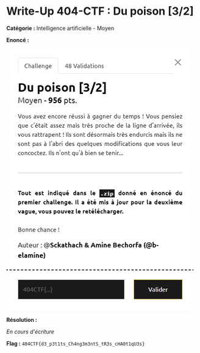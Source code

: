 # Write-Up 404-CTF : Du poison [3/2]

__Catégorie :__ Intelligence artificielle - Moyen

**Enoncé :**

![Enoncé](images/enonce.png)

**Résolution :**

_En cours d'écriture_

**Flag :** `404CTF{d3_p3t1ts_Ch4ng3m3ntS_tR3s_cHA0t1qU3s}`